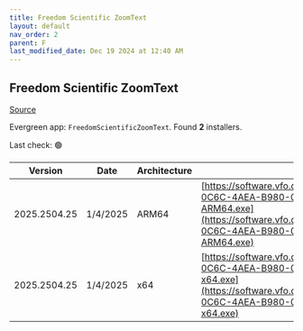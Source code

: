 ```yaml
---
title: Freedom Scientific ZoomText
layout: default
nav_order: 2
parent: F
last_modified_date: Dec 19 2024 at 12:40 AM
---
```


## Freedom Scientific ZoomText

[Source](https://www.freedomscientific.com/products/software/zoomtext/)

Evergreen app: `FreedomScientificZoomText`. Found **2** installers.

Last check: 🟢

| Version      | Date     | Architecture | URI                                                                                                                                                                                                                                                                            |
| ------------ | -------- | ------------ | ------------------------------------------------------------------------------------------------------------------------------------------------------------------------------------------------------------------------------------------------------------------------------ |
| 2025.2504.25 | 1/4/2025 | ARM64        | [https://software.vfo.digital/ZoomText/2025/2025.2504.25.400/E5FECFBB-0C6C-4AEA-B980-092FF6023126/ZT2025.2504.25.400-Offline-ARM64.exe](https://software.vfo.digital/ZoomText/2025/2025.2504.25.400/E5FECFBB-0C6C-4AEA-B980-092FF6023126/ZT2025.2504.25.400-Offline-ARM64.exe) |
| 2025.2504.25 | 1/4/2025 | x64          | [https://software.vfo.digital/ZoomText/2025/2025.2504.25.400/E5FECFBB-0C6C-4AEA-B980-092FF6023126/ZT2025.2504.25.400-Offline-x64.exe](https://software.vfo.digital/ZoomText/2025/2025.2504.25.400/E5FECFBB-0C6C-4AEA-B980-092FF6023126/ZT2025.2504.25.400-Offline-x64.exe)     |
